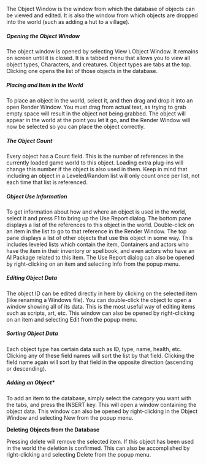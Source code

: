 The Object Window is the window from which the database of objects can be viewed and edited. It is also the window from which objects are dropped into the world (such as adding a hut to a village). 

##### Opening the Object Window
The object window is opened by selecting View \ Object Window. It remains on screen until it is closed. It is a tabbed menu that allows you to view all object types, Characters, and creatures. Object types are tabs at the top. Clicking one opens the list of those objects in the database.

##### Placing and Item in the World
To place an object in the world, select it, and then drag and drop it into an open Render Window. You must drag from actual text, as trying to grab empty space will result in the object not being grabbed. The object will appear in the world at the point you let it go, and the Render Window will now be selected so you can place the object correctly.

##### The Object Count

Every object has a Count field. This is the number of references in the currently loaded game world to this object. Loading extra plug-ins will change this number if the object is also used in them. Keep in mind that including an object in a Leveled/Random list will only count once per list, not each time that list is referenced.

##### Object Use Information

To get information about how and where an object is used in the world, select it and press F1 to bring up the Use Report dialog. The bottom pane displays a list of the references to this object in the world. Double-click on an item in the list to go to that reference in the Render Window. The top pane displays a list of other objects that use this object in some way. This includes leveled lists which contain the item, Containers and actors who have the item in their inventory or spellbook, and even actors who have an AI Package related to this item. The Use Report dialog can also be opened by right-clicking on an item and selecting Info from the popup menu.

##### Editing Object Data

The object ID can be edited directly in here by clicking on the selected item (like renaming a Windows file). You can double-click the object to open a window showing all of its data. This is the most useful way of editing items such as scripts, art, etc. This window can also be opened by right-clicking on an item and selecting Edit from the popup menu.

##### Sorting Object Data

Each object type has certain data such as ID, type, name, health, etc. Clicking any of these field names will sort the list by that field. Clicking the field name again will sort by that field in the opposite direction (ascending or descending).

##### Adding an Object*

To add an item to the database, simply select the category you want with the tabs, and press the INSERT key. This will open a window containing the object data. This window can also be opened by right-clicking in the Object Window and selecting New from the popup menu.

**Deleting Objects from the Database**

Pressing delete will remove the selected item. If this object has been used in the world the deletion is confirmed. This can also be accomplished by right-clicking and selecting Delete from the popup menu.





